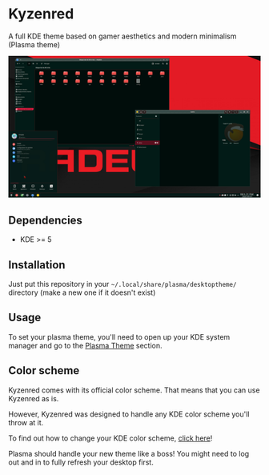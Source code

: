 # Kyzenred
A full KDE theme based on gamer aesthetics and modern minimalism (Plasma theme)

![Kyzenred Preview](https://github.com/MiiMii1205/kyzenred-plasma-look-and-feel/blob/master/contents/previews/fullscreenpreview.jpg?raw=true)

## Dependencies
- KDE >= 5

## Installation
Just put this repository in your `~/.local/share/plasma/desktoptheme/` directory (make a new one if it doesn't exist)

## Usage
To set your plasma theme, you'll need to open up your KDE system manager and go to the [Plasma Theme](https://userbase.kde.org/System_Settings/Plasma_Theme) section.

## Color scheme
Kyzenred comes with its official color scheme. That means that you can use Kyzenred as is.

However, Kyzenred was designed to handle any KDE color scheme you'll throw at it.

To find out how to change your KDE color scheme, [click here](https://docs.kde.org/trunk5/en/kde-workspace/kcontrol/colors/index.html)!

Plasma should handle your new theme like a boss! You might need to log out and in to fully refresh your desktop first.
